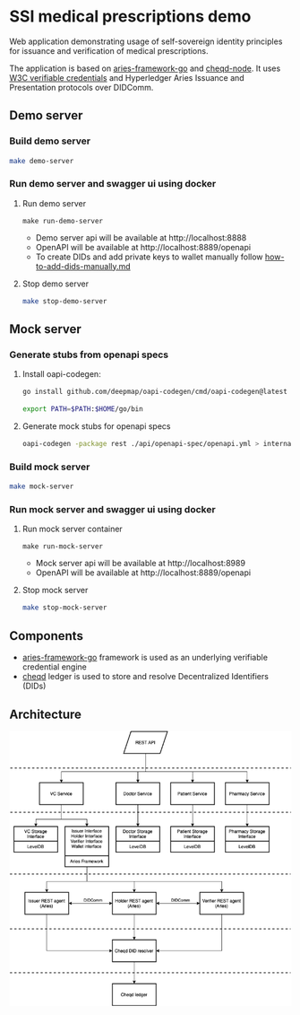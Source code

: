 # SSI medical prescriptions demo

Web application demonstrating usage of self-sovereign identity principles for issuance and verification of medical prescriptions.

The application is based on [aries-framework-go](https://github.com/hyperledger/aries-framework-go) and [cheqd-node](https://github.com/cheqd/cheqd-node). It uses [W3C verifiable credentials](https://www.w3.org/TR/vc-data-model/) and Hyperledger Aries Issuance and Presentation protocols over DIDComm.

## Demo server

### Build demo server
```bash
make demo-server
```

### Run demo server and swagger ui using docker
1. Run demo server
    ```
    make run-demo-server
    ```
    - Demo server api will be available at http://localhost:8888
    - OpenAPI will be available at http://localhost:8889/openapi
    - To create DIDs and add private keys to wallet manually follow [how-to-add-dids-manually.md](./docs/how-to-add-dids-manually.md)

2. Stop demo server
    ```bash
    make stop-demo-server
    ```

## Mock server

### Generate stubs from openapi specs
1. Install oapi-codegen:
    ```bash
    go install github.com/deepmap/oapi-codegen/cmd/oapi-codegen@latest
    ```
    ```bash
    export PATH=$PATH:$HOME/go/bin
    ```
2. Generate mock stubs for openapi specs
    ```bash
    oapi-codegen -package rest ./api/openapi-spec/openapi.yml > internal/controller/rest/ssimp_rest.gen.go
    ```
### Build mock server
```bash
make mock-server
```

### Run mock server and swagger ui using docker
1. Run mock server container
    ```
    make run-mock-server
    ```
    - Mock server api will be available at http://localhost:8989
    - OpenAPI will be available at http://localhost:8889/openapi

2. Stop mock server
    ```bash
    make stop-mock-server
    ```

## Components
- [aries-framework-go][1] framework is used as an underlying verifiable credential engine
- [cheqd][2] ledger is used to store and resolve Decentralized Identifiers (DIDs)

## Architecture
![Architecture diagram](./docs/static/architecture.drawio.png)


[1]: https://github.com/hyperledger/aries-framework-go
[2]: https://github.com/cheqd/cheqd-node